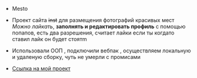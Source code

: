 * Mesto

* Проект сайта ~~inst~~ для размещения фотографий красивых мест *Можно* _лайкать_, **заполнять и редактировать профиль** с помощью попапов,  есть два разрешения, считает лайки если ты когдато ставил лайк он будет стоятm
 
* Использовали ООП , подключили вебпак , осуществляем локальную и удаленую сборку, чуть не умерли с промисами

* [Ссылка на мой проект](https://github.com/Shimich/mesto.git "Mesto")